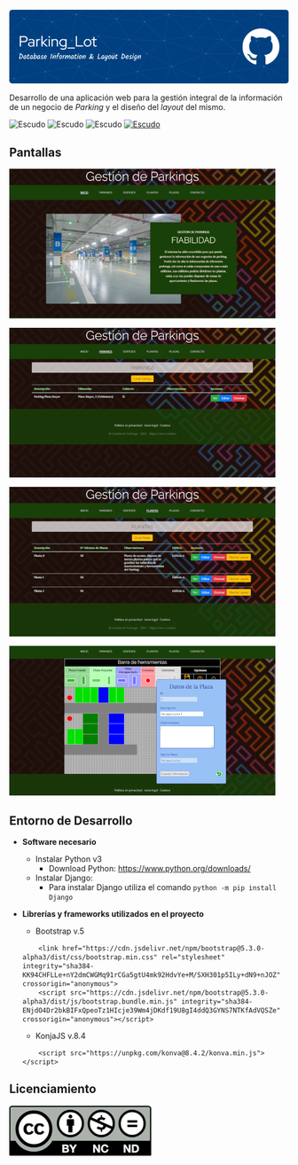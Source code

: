 ![Banner ParkingLot](https://github.com/MSotoL/parking_lot/blob/main/img/github-header-parking_lot.png)
 
Desarrollo de una aplicación web para la gestión integral de la información de un negocio de *Parking* y el diseño del *layout* del mismo.

![Escudo](https://img.shields.io/badge/status-in%20Development-red) ![Escudo](https://img.shields.io/github/languages/count/MSotoL/parking_lot) ![Escudo](https://img.shields.io/github/languages/top/MsotoL/parking_lot) <a href="https://creativecommons.org/licenses/by-nc-sa/4.0/">![Escudo](https://img.shields.io/badge/license-in%20CC%20BY--NC--SA%204.0-yellow)</a>

## Pantallas

![Index](https://github.com/MSotoL/parking_lot/blob/main/img/index.png)

![Parkings](https://github.com/MSotoL/parking_lot/blob/main/img/parkings.png)

![Plantas](https://github.com/MSotoL/parking_lot/blob/main/img/plantas.png)

![Layout](https://github.com/MSotoL/parking_lot/blob/main/img/layout_design.png)

## Entorno de Desarrollo

- **Software necesario**

    - Instalar Python v3
      - Download Python: <a href="https://www.python.org/downloads/">https://www.python.org/downloads/</a>
    - Instalar Django:
      - Para instalar Django utiliza el comando `python -m pip install Django`
  
- **Librerías y frameworks utilizados en el proyecto**

    - Bootstrap v.5
    ~~~
        <link href="https://cdn.jsdelivr.net/npm/bootstrap@5.3.0-alpha3/dist/css/bootstrap.min.css" rel="stylesheet" integrity="sha384-KK94CHFLLe+nY2dmCWGMq91rCGa5gtU4mk92HdvYe+M/SXH301p5ILy+dN9+nJOZ" crossorigin="anonymous">
        <script src="https://cdn.jsdelivr.net/npm/bootstrap@5.3.0-alpha3/dist/js/bootstrap.bundle.min.js" integrity="sha384-ENjdO4Dr2bkBIFxQpeoTz1HIcje39Wm4jDKdf19U8gI4ddQ3GYNS7NTKfAdVQSZe" crossorigin="anonymous"></script>
    ~~~
    - KonjaJS v.8.4
    ~~~
        <script src="https://unpkg.com/konva@8.4.2/konva.min.js"></script>
    ~~~
    
## Licenciamiento

![Licencia](https://github.com/MSotoL/parking_lot/blob/main/img/Licencia_CC.png)

